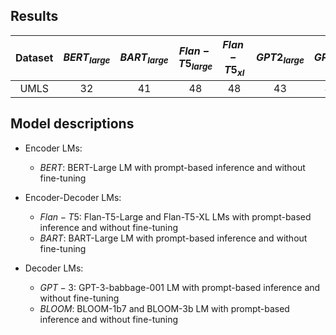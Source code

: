 
## Results

|  Dataset   | $BERT_{large}$ | $BART_{large}$ | $Flan-T5_{large}$ | $Flan-T5_{xl}$ | $GPT2_{large}$ | $GPT2_{xl}$ | $GPT3$ | $BLOOM_{1b7}$ | $BLOOM_{3b}$ |$BLOOM_{7b1}$ |
|:----------:|:--------------:|:--------------:|:-----------------:|:--------------:|:--------------:|:-----------:|:------:|:-------------:|:------------:| :------------:| 
|  UMLS      |       32       |       41       |        48         |       48       |       43       |     43        |   40   |      43       |      43      | | 




## Model descriptions

- Encoder LMs:
  * $BERT$: BERT-Large LM with prompt-based inference and without fine-tuning

- Encoder-Decoder LMs:
  * $Flan-T5$: Flan-T5-Large and Flan-T5-XL LMs with prompt-based inference and without fine-tuning
  * $BART$: BART-Large LM with prompt-based inference and without fine-tuning

- Decoder LMs: 
  * $GPT-3$: GPT-3-babbage-001 LM with prompt-based inference and without fine-tuning
  * $BLOOM$: BLOOM-1b7 and BLOOM-3b LM with prompt-based inference and without fine-tuning